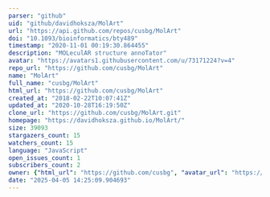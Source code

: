 ```yaml
---
parser: "github"
uid: "github/davidhoksza/MolArt"
url: "https://api.github.com/repos/cusbg/MolArt"
doi: "10.1093/bioinformatics/bty489"
timestamp: "2020-11-01 00:19:30.864455"
description: "MOLeculAR structure annoTator"
avatar: "https://avatars1.githubusercontent.com/u/73171224?v=4"
repo_url: "https://github.com/cusbg/MolArt"
name: "MolArt"
full_name: "cusbg/MolArt"
html_url: "https://github.com/cusbg/MolArt"
created_at: "2018-02-22T10:07:41Z"
updated_at: "2020-10-28T16:19:50Z"
clone_url: "https://github.com/cusbg/MolArt.git"
homepage: "https://davidhoksza.github.io/MolArt/"
size: 39093
stargazers_count: 15
watchers_count: 15
language: "JavaScript"
open_issues_count: 1
subscribers_count: 2
owner: {"html_url": "https://github.com/cusbg", "avatar_url": "https://avatars1.githubusercontent.com/u/73171224?v=4", "login": "cusbg", "type": "Organization"}
date: "2025-04-05 14:25:09.904693"
---
```

